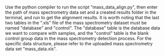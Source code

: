 Use the python compiler to run the script "mass_data_align.py", then enter the path of mass spectrometry data set and a created results folder in the terminal, and run to get the alignment results.
It is worth noting that the last two tables in the ".xls" file of the mass spectrometry dataset must be named "database" and "control".
The "database" table is the database data we want to compare with samples, and the "control" table is the blank control group data in the mass spectrometry detection process.
For the specific data structure, please refer to the uploaded mass spectrometry data set "mass_data.xls".
